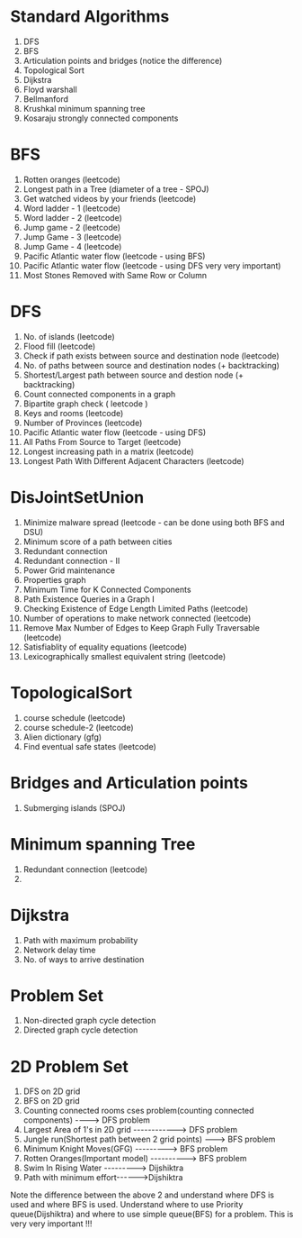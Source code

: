 # Standard Algorithms
1) DFS
2) BFS
3) Articulation points and bridges (notice the difference)
4) Topological Sort
5) Dijkstra 
6) Floyd warshall
7) Bellmanford 
8) Krushkal minimum spanning tree
9) Kosaraju strongly connected components

# BFS 
1) Rotten oranges (leetcode)
1) Longest path in a Tree (diameter of a tree - SPOJ)
2) Get watched videos by your friends (leetcode)
3) Word ladder - 1 (leetcode)
4) Word ladder - 2 (leetcode)
5) Jump game - 2 (leetcode)
5) Jump Game - 3 (leetcode)
6) Jump Game - 4 (leetcode)
7) Pacific Atlantic water flow (leetcode - using BFS)
8) Pacific Atlantic water flow (leetcode - using DFS very very important)
9) Most Stones Removed with Same Row or Column

# DFS
1) No. of islands (leetcode)
2) Flood fill (leetcode)
3) Check if path exists between source and destination node (leetcode)
4) No. of paths between source and destination nodes (+ backtracking)
5) Shortest/Largest path between source and destion node (+ backtracking)
6) Count connected components in a graph
7) Bipartite graph check ( leetcode )
8) Keys and rooms (leetcode)
9) Number of Provinces (leetcode)
10) Pacific Atlantic water flow (leetcode - using DFS)
11) All Paths From Source to Target (leetcode)
12) Longest increasing path in a matrix (leetcode)
13) Longest Path With Different Adjacent Characters (leetcode)

# DisJointSetUnion
1) Minimize malware spread (leetcode -  can be done using both BFS and DSU)
2) Minimum score of a path between cities
3) Redundant connection
4) Redundant connection - II
5) Power Grid maintenance
6) Properties graph
7) Minimum Time for K Connected Components
8) Path Existence Queries in a Graph I
9) Checking Existence of Edge Length Limited Paths (leetcode)
10) Number of operations to make network connected (leetcode)
11) Remove Max Number of Edges to Keep Graph Fully Traversable (leetcode)
12) Satisfiablity of equality equations (leetcode)
13) Lexicographically smallest equivalent string (leetcode)

# TopologicalSort
1) course schedule (leetcode)
2) course schedule-2 (leetcode)
3) Alien dictionary (gfg)
4) Find eventual safe states (leetcode)

# Bridges and Articulation points
1) Submerging islands (SPOJ)

# Minimum spanning Tree 
1) Redundant connection (leetcode)
2) 



# Dijkstra 
1) Path with maximum probability
2) Network delay time
4) No. of ways to arrive destination

# Problem Set
1) Non-directed graph cycle detection
2) Directed graph cycle detection

# 2D Problem Set 
1) DFS on 2D grid 
2) BFS on 2D grid 
3) Counting connected rooms cses problem(counting connected components) ----> DFS problem 
4) Largest Area of 1's in 2D grid ------------> DFS problem
5) Jungle run(Shortest path between 2 grid points) ---> BFS problem 
6) Minimum Knight Moves(GFG) ---------> BFS problem 
7) Rotten Oranges(Important model) ----------> BFS problem
8) Swim In Rising Water ---------> Dijshiktra 
9) Path with minimum effort------>Dijshiktra

Note the difference between the above 2 and understand where DFS is used and where BFS is used. Understand where to use Priority queue(Dijshiktra) and where to use simple queue(BFS) for a problem. This is very very important !!!

